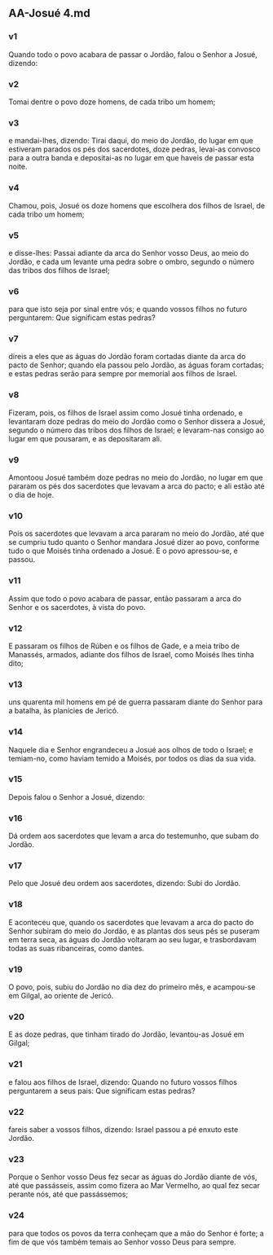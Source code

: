 ## AA-Josué 4.md
### v1
 Quando todo o povo acabara de passar o Jordão, falou o Senhor a Josué, dizendo:
### v2
 Tomai dentre o povo doze homens, de cada tribo um homem;
### v3
 e mandai-lhes, dizendo: Tirai daqui, do meio do Jordão, do lugar em que estiveram parados os pés dos sacerdotes, doze pedras, levai-as convosco para a outra banda e depositai-as no lugar em que haveis de passar esta noite.
### v4
 Chamou, pois, Josué os doze homens que escolhera dos filhos de Israel, de cada tribo um homem;
### v5
 e disse-lhes: Passai adiante da arca do Senhor vosso Deus, ao meio do Jordão, e cada um levante uma pedra sobre o ombro, segundo o número das tribos dos filhos de Israel;
### v6
 para que isto seja por sinal entre vós; e quando vossos filhos no futuro perguntarem: Que significam estas pedras?
### v7
 direis a eles que as águas do Jordão foram cortadas diante da arca do pacto de Senhor; quando ela passou pelo Jordão, as águas foram cortadas; e estas pedras serão para sempre por memorial aos filhos de Israel.
### v8
 Fizeram, pois, os filhos de Israel assim como Josué tinha ordenado, e levantaram doze pedras do meio do Jordão como o Senhor dissera a Josué, segundo o número das tribos dos filhos de Israel; e levaram-nas consigo ao lugar em que pousaram, e as depositaram ali.
### v9
 Amontoou Josué também doze pedras no meio do Jordão, no lugar em que pararam os pés dos sacerdotes que levavam a arca do pacto; e ali estão até o dia de hoje.
### v10
 Pois os sacerdotes que levavam a arca pararam no meio do Jordão, até que se cumpriu tudo quanto o Senhor mandara Josué dizer ao povo, conforme tudo o que Moisés tinha ordenado a Josué. E o povo apressou-se, e passou.
### v11
 Assim que todo o povo acabara de passar, então passaram a arca do Senhor e os sacerdotes, à vista do povo.
### v12
 E passaram os filhos de Rúben e os filhos de Gade, e a meia tribo de Manassés, armados, adiante dos filhos de Israel, como Moisés lhes tinha dito;
### v13
 uns quarenta mil homens em pé de guerra passaram diante do Senhor para a batalha, às planícies de Jericó.
### v14
 Naquele dia e Senhor engrandeceu a Josué aos olhos de todo o Israel; e temiam-no, como haviam temido a Moisés, por todos os dias da sua vida.
### v15
 Depois falou o Senhor a Josué, dizendo:
### v16
 Dá ordem aos sacerdotes que levam a arca do testemunho, que subam do Jordão.
### v17
 Pelo que Josué deu ordem aos sacerdotes, dizendo: Subi do Jordão.
### v18
 E aconteceu que, quando os sacerdotes que levavam a arca do pacto do Senhor subiram do meio do Jordão, e as plantas dos seus pés se puseram em terra seca, as águas do Jordão voltaram ao seu lugar, e trasbordavam todas as suas ribanceiras, como dantes.
### v19
 O povo, pois, subiu do Jordão no dia dez do primeiro mês, e acampou-se em Gilgal, ao oriente de Jericó.
### v20
 E as doze pedras, que tinham tirado do Jordão, levantou-as Josué em Gilgal;
### v21
 e falou aos filhos de Israel, dizendo: Quando no futuro vossos filhos perguntarem a seus pais: Que significam estas pedras?
### v22
 fareis saber a vossos filhos, dizendo: Israel passou a pé enxuto este Jordão.
### v23
 Porque o Senhor vosso Deus fez secar as águas do Jordão diante de vós, até que passásseis, assim como fizera ao Mar Vermelho, ao qual fez secar perante nós, até que passássemos;
### v24
 para que todos os povos da terra conheçam que a mão do Senhor é forte; a fim de que vós também temais ao Senhor vosso Deus para sempre.
